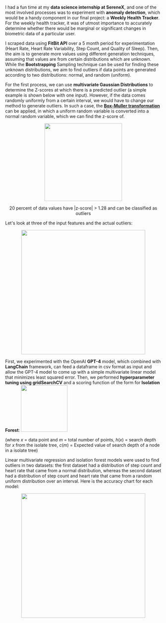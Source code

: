 I had a fun time at my **data science internship at SereneX**, and one of the most involved processes was to experiment with **anomaly detection**, which would be a handy component in our final project: a **Weekly Health Tracker**. For the weekly health tracker, it was of utmost importance to accurately determine whether there would be marginal or significant changes in biometric data of a particular user.

I scraped data using **FitBit API** over a 5 month period for experimentation (Heart Rate, Heart Rate Variability, Step Count, and Quality of Sleep). Then, the aim is to generate more values using different generation techniques, assuming that values are from certain distributions which are unknown. While the **Bootstrapping** Sampling technique can be used for finding these unknown distributions, we aim to find outliers if data points are generated according to two distributions: normal, and random (uniform).

For the first process, we can use **multivariate Gaussian Distributions** to determine the Z-scores at which there is a predicted outlier (a simple example is shown below with one input). However, if the data comes randomly uniformly from a certain interval, we would have to change our method to generate outliers. In such a case, the **[Box-Muller transformation](https://en.wikipedia.org/wiki/Box%E2%80%93Muller_transform)** can be applied, in which a uniform random variable is converted into a normal random variable, which we can find the z-score of.

<p align = "center"><img src = "https://github.com/yashjain12/SereneX-OutlierDetection/assets/20261791/acad545a-39d8-4397-9914-7dada2de1e6a" width = "250"/></p>
<p align = "center">20 percent of data values have |z-score| > 1.28 and can be classified as outliers</p>

Let's look at three of the input features and the actual outliers:
<p align = "center"><img src = "https://github.com/yashjain12/SereneX-OutlierDetection/assets/20261791/e9762bda-fe81-4190-b894-21092225f55a" width = "400"/></p>

First, we experimented with the OpenAI **GPT-4** model, which combined with **LangChain** framework, can feed a dataframe in csv format as input and allow the GPT-4 model to come up with a simple multivariate linear model that minimizes least squared error. Then, we performed **hyperparameter tuning using gridSearchCV** and a scoring function of the form for **Isolation Forest**: <img src = "https://github.com/yashjain12/SereneX-OutlierDetection/assets/20261791/429d3d0e-80b6-4ef7-b8fd-93ac51e82456" width = "150"/>

(where $x$ = data point and $m$ = total number of points, $h(x)$ = search depth for $x$ from the isolate tree, $c(m)$ = Expected value of search depth of a node in a isolate tree)

Linear multivariate regression and isolation forest models were used to find outliers in two datasets: the first dataset had a distribution of step count and heart rate that came from a normal distribution, whereas the second dataset had a distribution of step count and heart rate that came from a random uniform distribution over an interval. Here is the accuracy chart for each model:
<p align = "center"><img src = "https://github.com/yashjain12/SereneX-OutlierDetection/assets/20261791/311ce44d-094c-4469-adcc-7e5747f9215f" width = "400"/></p>
